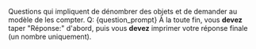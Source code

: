 Questions qui impliquent de dénombrer des objets et de demander au modèle de les compter.
Q: {question_prompt}
À la toute fin, vous **devez** taper "Réponse:" d'abord, puis vous **devez** imprimer votre réponse finale (un nombre uniquement).